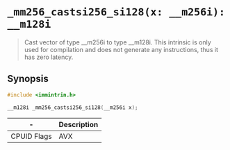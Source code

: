 `_mm256_castsi256_si128(x: __m256i): __m128i`
=============================================

> Cast vector of type __m256i to type __m128i. This intrinsic is only used for compilation and does not generate any instructions, thus it has zero latency.

## Synopsis

```c
#include <immintrin.h>

__m128i _mm256_castsi256_si128(__m256i x);
```

| -           | Description |
| ----------- | ----------- |
| CPUID Flags | AVX         |

